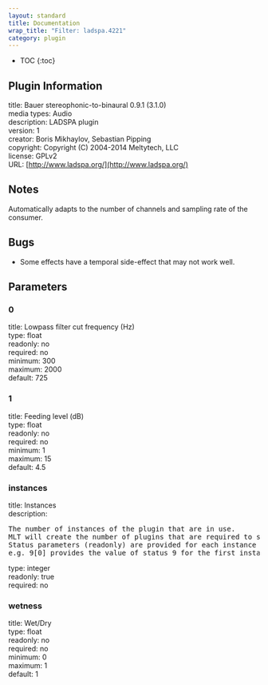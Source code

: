 ```yaml
---
layout: standard
title: Documentation
wrap_title: "Filter: ladspa.4221"
category: plugin
---
```

* TOC
{:toc}

## Plugin Information

title: Bauer stereophonic-to-binaural 0.9.1 (3.1.0)  
media types:
Audio  
description: LADSPA plugin  
version: 1  
creator: Boris Mikhaylov, Sebastian Pipping  
copyright: Copyright (C) 2004-2014 Meltytech, LLC  
license: GPLv2  
URL: [http://www.ladspa.org/](http://www.ladspa.org/)  

## Notes

Automatically adapts to the number of channels and sampling rate of the consumer.

## Bugs

* Some effects have a temporal side-effect that may not work well.


## Parameters

### 0

title: Lowpass filter cut frequency (Hz)    
type: float  
readonly: no  
required: no  
minimum: 300  
maximum: 2000  
default: 725  

### 1

title: Feeding level (dB)    
type: float  
readonly: no  
required: no  
minimum: 1  
maximum: 15  
default: 4.5  

### instances

title: Instances    
description:
<pre>
The number of instances of the plugin that are in use.
MLT will create the number of plugins that are required to support the number of audio channels.
Status parameters (readonly) are provided for each instance and are accessed by specifying the instance number after the identifier (starting at zero).
e.g. 9[0] provides the value of status 9 for the first instance.
</pre>
type: integer  
readonly: true  
required: no  

### wetness

title: Wet/Dry    
type: float  
readonly: no  
required: no  
minimum: 0  
maximum: 1  
default: 1  

